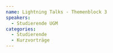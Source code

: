 ```yaml
---
name: Lightning Talks - Themenblock 3
speakers:
  - Studierende UGM
categories:
  - Studierende
  - Kurzvorträge
---
```


